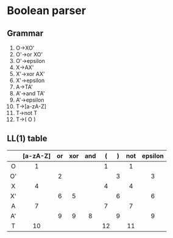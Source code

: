 # Boolean parser

## Grammar

1. O->XO'
1. O'->or XO'
1. O'->epsilon
1. X->AX'
1. X'->xor AX'
1. X'->epsilon
1. A->TA'
1. A'->and TA'
1. A'->epsilon
1. T->\[a-zA-Z]
1. T->not T
1. T->( O )

## LL(1) table



|	  |  [a-zA-Z]  |  or  |  xor  |  and  |  (   |  )  |  not  |  epsilon  |
|:---:|:----------:|:----:|:-----:|:-----:|:----:|:---:|:-----:|:---------:|
|  O  |  1         |      |       |       |  1   |     |  1    |           |
|  O' |            |  2   |       |       |      |  3  |       |  3        |
|  X  |  4         |      |       |       |  4   |     |  4    |           |
|  X' |            |  6   |  5    |       |      |  6  |       |  6        |
|  A  |  7         |      |       |       |  7   |     |  7    |           |
|  A' |            |  9   |  9    |  8    |      |  9  |       |  9        |
|  T  |  10        |      |       |       |  12  |     |  11   |           |